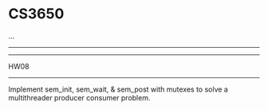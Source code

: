 CS3650
===================

...

____


____

HW08
_____
Implement sem_init, sem_wait, & sem_post with mutexes to solve a multithreader producer
consumer problem.

